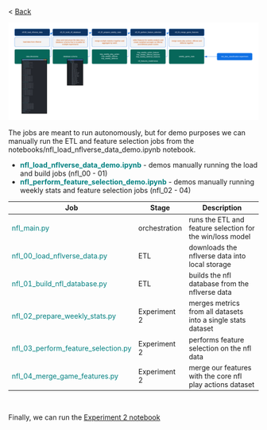 
< [Back](main.md)
<br>


![NFL Workflow](../.gitbook/assets/NFL/nfl.png)
<br>

The jobs are meant to run autonomously, but for demo purposes we can manually run the ETL and feature selection jobs from the notebooks/nfl_load_nflverse_data_demo.ipynb notebook.
- <font color=teal>**nfl_load_nflverse_data_demo.ipynb**</font> - demos manually running the load and build jobs (nfl_00 - 01)
- <font color=teal>**nfl_perform_feature_selection_demo.ipynb**</font> - demos manually running weekly stats and feature selection jobs (nfl_02 - 04)

| Job                                                         | Stage         | Description                                                  |
|-------------------------------------------------------------|---------------|--------------------------------------------------------------|
| <font color=teal>nfl_main.py</font>                         | orchestration | runs the ETL and feature selection for the win/loss model    |
| <font color=teal>nfl_00_load_nflverse_data.py</font>        | ETL           | downloads the nflverse data into local storage               |
| <font color=teal>nfl_01_build_nfl_database.py</font>        | ETL           | builds the nfl database from the nflverse data               |
| <font color=teal>nfl_02_prepare_weekly_stats.py</font>      | Experiment 2  | merges metrics from all datasets into a single stats dataset |
| <font color=teal>nfl_03_perform_feature_selection.py</font> | Experiment 2  | performs feature selection on the nfl data                   |
| <font color=teal>nfl_04_merge_game_features.py</font>       | Experiment 2  | merge our features with the core nfl play actions dataset    |


<br>

Finally, we can run the [Experiment 2 notebook](https://github.com/cjlcoursework/nflverse_project/blob/14786c6c93beb48f63fd321036c0f2882376921b/notebooks/nfl_win_loss_classification_experiment2.ipynb) 

